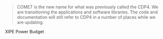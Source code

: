 > COMET is the new name for what was previously called the CDP4. We are transitioning the applications and software libraries. The code and documentation will still refer to CDP4 in a number of places while we are updating.

XIPE Power Budget